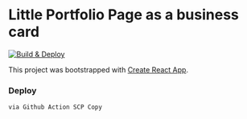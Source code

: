 # Little Portfolio Page as a business card

[![Build & Deploy](https://github.com/shufflecode/portfolio/actions/workflows/node-build-and-deploy.yml/badge.svg)](https://github.com/shufflecode/portfolio/actions/workflows/node-build-and-deploy.yml)

This project was bootstrapped with [Create React App](https://github.com/facebook/create-react-app).

### Deploy 

    via Github Action SCP Copy
